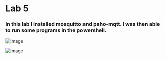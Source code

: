 # Lab 5

### In this lab I installed mosquitto and paho-mqtt. I was then able to run some programs in the powershell.

![image](https://github.com/domvovk/CPE322/assets/123049815/b177ec5e-f0e3-415c-8ae9-f276a9e8c9b3)

![image](https://github.com/domvovk/CPE322/assets/123049815/cea033d7-c5f0-43ad-bd3d-7f295d8f8213)


